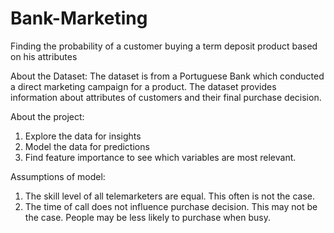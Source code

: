 # Bank-Marketing
Finding the probability of a customer buying a term deposit product based on his attributes

About the Dataset: The dataset is from a Portuguese Bank which conducted a direct marketing campaign for a product. The dataset provides information about attributes of customers and their final purchase decision.

About the project:  
1. Explore the data for insights 
2. Model the data for predictions 
3. Find feature importance to see which variables are most relevant.

Assumptions of model: 
1. The skill level of all telemarketers are equal. This often is not the case. 
2. The time of call does not influence purchase decision. This may not be the case. People may be less likely to purchase when busy.
